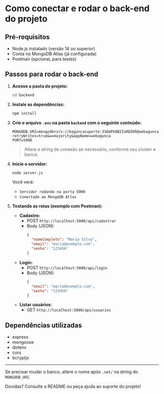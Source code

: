 # Como conectar e rodar o back-end do projeto

## Pré-requisitos
- Node.js instalado (versão 14 ou superior)
- Conta no MongoDB Atlas (já configurada)
- Postman (opcional, para testes)

## Passos para rodar o back-end

1. **Acesse a pasta do projeto:**
   ```bash
   cd backend
   ```

2. **Instale as dependências:**
   ```bash
   npm install
   ```

3. **Crie o arquivo `.env` na pasta `backend` com o seguinte conteúdo:**
   ```env
   MONGODB_URI=mongodb+srv://baguncasuporte:33QmPk0B2IoRDZKR@webagunca.1dwrpea.mongodb.net/webagunca?retryWrites=true&w=majority&appName=webagunca
   PORT=5000
   ```
   > Altere a string de conexão se necessário, conforme seu cluster e banco.

4. **Inicie o servidor:**
   ```bash
   node server.js
   ```
   Você verá:
   - `Servidor rodando na porta 5000`
   - `Conectado ao MongoDB Atlas`

5. **Testando as rotas (exemplo com Postman):**

   - **Cadastro:**
     - POST `http://localhost:5000/api/cadastrar`
     - Body (JSON):
       ```json
       {
         "nomeCompleto": "Maria Silva",
         "email": "maria@exemplo.com",
         "senha": "123456"
       }
       ```
   - **Login:**
     - POST `http://localhost:5000/api/login`
     - Body (JSON):
       ```json
       {
         "email": "maria@exemplo.com",
         "senha": "123456"
       }
       ```
   - **Listar usuários:**
     - GET `http://localhost:5000/api/usuarios`

## Dependências utilizadas
- express
- mongoose
- dotenv
- cors
- bcryptjs

---

Se precisar mudar o banco, altere o nome após `.net/` na string do `MONGODB_URI`.

Dúvidas? Consulte o README ou peça ajuda ao suporte do projeto! 